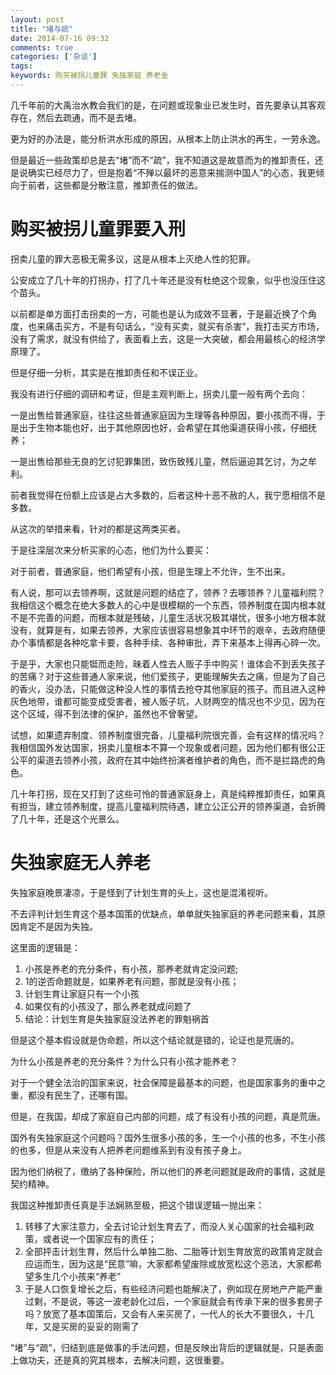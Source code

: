 ```yaml
---
layout: post
title: "堵与疏"
date: 2014-07-16 09:32
comments: true
categories: ['杂谈']
tags: 
keywords: 购买被拐儿童罪 失独家庭 养老金
---
```


几千年前的大禹治水教会我们的是，在问题或现象业已发生时，首先要承认其客观存在，然后去疏通，而不是去堵。

更为好的办法是，能分析洪水形成的原因，从根本上防止洪水的再生，一劳永逸。

但是最近一些政策却总是去“堵”而不“疏”，我不知道这是故意而为的推卸责任，还是说确实已经尽力了，但是抱着“不殚以最坏的恶意来揣测中国人”的心态，我更倾向于前者，这些都是分散注意，推卸责任的做法。

# 购买被拐儿童罪要入刑

拐卖儿童的罪大恶极无需多议，这是从根本上灭绝人性的犯罪。

公安成立了几十年的打拐办，打了几十年还是没有杜绝这个现象，似乎也没压住这个苗头。

以前都是单方面打击拐卖的一方，可能也是认为成效不显著，于是最近换了个角度，也来痛击买方，不是有句话么，“没有买卖，就买有杀害”，我打击买方市场，没有了需求，就没有供给了，表面看上去，这是一大突破，都会用最核心的经济学原理了。

但是仔细一分析，其实是在推卸责任和不误正业。

我没有进行仔细的调研和考证，但是主观判断上，拐卖儿童一般有两个去向：

一是出售给普通家庭，往往这些普通家庭因为生理等各种原因，要小孩而不得，于是出于生物本能也好，出于其他原因也好，会希望在其他渠道获得小孩，仔细抚养；

一是出售给那些无良的乞讨犯罪集团，致伤致残儿童，然后逼迫其乞讨，为之牟利。

前者我觉得在份额上应该是占大多数的，后者这种十恶不赦的人，我宁愿相信不是多数。

从这次的举措来看，针对的都是这两类买者。

于是往深层次来分析买家的心态，他们为什么要买：

对于前者，普通家庭，他们希望有小孩，但是生理上不允许，生不出来。

有人说，那可以去领养啊，这就是问题的结症了，领养？去哪领养？儿童福利院？我相信这个概念在绝大多数人的心中是很模糊的一个东西，领养制度在国内根本就不是不完善的问题，而根本就是残破，儿童生活状况极其堪忧，很多小地方根本就没有，就算是有，如果去领养，大家应该很容易想象其中环节的艰辛，去政府随便办个事情都是各种吃拿卡要，各种手续、各种审批，弄下来基本上得再心碎一次。

于是乎，大家也只能铤而走险，昧着人性去人贩子手中购买！谁体会不到丢失孩子的苦痛？对于这些普通人家来说，他们爱孩子，更能理解失去之痛，但是为了自己的香火，没办法，只能做这种没人性的事情去抢夺其他家庭的孩子。而且进入这种灰色地带，谁都可能变成受害者，被人贩子坑，人财两空的情况也不少见，因为在这个区域，得不到法律的保护，虽然也不曾奢望。

试想，如果遗弃制度、领养制度很完备，儿童福利院很完善，会有这样的情况吗？我相信国外发达国家，拐卖儿童根本不算一个现象或者问题，因为他们都有很公正公平的渠道去领养小孩，政府在其中始终扮演者维护者的角色，而不是拦路虎的角色。

几十年打拐，现在又打到了这些可怜的普通家庭身上，真是纯粹推卸责任，如果真有担当，建立领养制度，提高儿童福利院待遇，建立公正公开的领养渠道，会折腾了几十年，还是这个光景么。

# 失独家庭无人养老

失独家庭晚景凄凉，于是怪到了计划生育的头上，这也是混淆视听。

不去评判计划生育这个基本国策的优缺点，单单就失独家庭的养老问题来看，其原因肯定不是因为失独。

这里面的逻辑是：

1. 小孩是养老的充分条件，有小孩，那养老就肯定没问题;
2. 1的逆否命题就是，如果养老有问题，那就是没有小孩；
3. 计划生育让家庭只有一个小孩
4. 如果仅有的小孩没了，那么养老就成问题了
5. 结论：计划生育是失独家庭没法养老的罪魁祸首

但是这个基本假设就是伪命题，所以这个结论就是错的，论证也是荒唐的。

为什么小孩是养老的充分条件？为什么只有小孩才能养老？

对于一个健全法治的国家来说，社会保障是最基本的问题，也是国家事务的重中之重，都没有民生了，还哪有国。

但是，在我国，却成了家庭自己内部的问题，成了有没有小孩的问题，真是荒唐。

国外有失独家庭这个问题吗？国外生很多小孩的多，生一个小孩的也多，不生小孩的也多，但是从来没有人把养老问题维系到有没有孩子身上。

因为他们纳税了，缴纳了各种保险，所以他们的养老问题就是政府的事情，这就是契约精神。

我国这种推卸责任真是手法娴熟至极，把这个错误逻辑一抛出来：

1. 转移了大家注意力，全去讨论计划生育去了，而没人关心国家的社会福利政策，或者说一个国家应有的责任；
2. 全部抨击计划生育，然后什么单独二胎、二胎等计划生育放宽的政策肯定就会应运而生，因为这是“民意”嘛，大家都希望废除或放宽松这个恶法，大家都希望多生几个小孩来“养老”
3. 于是人口恢复增长之后，有些经济问题也能解决了，例如现在房地产产能严重过剩，不是说，等这一波老龄化过后，一个家庭就会有传承下来的很多套房子吗？放宽了基本国策后，又会有人来买房了，一代人的长大不要很久，十几年，又是买房的妥妥的刚需了

“堵”与“疏”，归结到底是做事的手法问题，但是反映出背后的逻辑就是，只是表面上做功夫，还是真的究其根本，去解决问题，这很重要。
